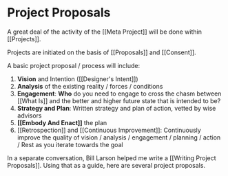 # Project Proposals

A great deal of the activity of the [[Meta Project]] will be done within [[Projects]].  

Projects are initiated on the basis of [[Proposals]] and [[Consent]]. 

A basic project proposal / process will include: 

1. **Vision** and Intention ([[Designer's Intent]]) 
2. **Analysis** of the existing reality / forces / conditions
3. **Engagement**: **Who** do you need to engage to cross the chasm between [[What Is]] and the better and higher future state that is intended to be?  
4. **Strategy and Plan**: Written strategy and plan of action, vetted by wise advisors  
5. **[[Embody And Enact]]** the plan    
6. [[Retrospection]] and [[Continuous Improvement]]: Continuously improve the quality of vision / analysis / engagement / planning / action / Rest as you iterate towards the goal

In a separate conversation, Bill Larson helped me write a [[Writing Project Proposals]]. Using that as a guide, here are several project proposals.
